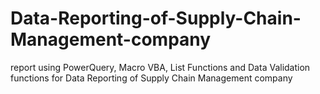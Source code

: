 # Data-Reporting-of-Supply-Chain-Management-company
report using PowerQuery, Macro VBA, List Functions and Data Validation functions for Data Reporting of Supply Chain Management company
